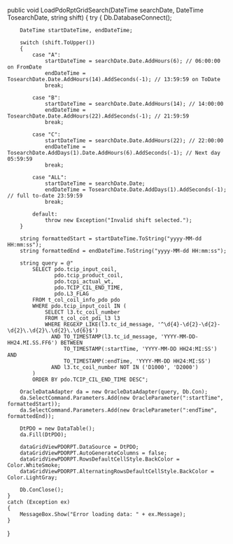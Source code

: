 public void LoadPdoRptGridSearch(DateTime searchDate, DateTime TosearchDate, string shift)
{
    try
    {
        Db.DatabaseConnect();

        DateTime startDateTime, endDateTime;

        switch (shift.ToUpper())
        {
            case "A":
                startDateTime = searchDate.Date.AddHours(6); // 06:00:00 on FromDate
                endDateTime = TosearchDate.Date.AddHours(14).AddSeconds(-1); // 13:59:59 on ToDate
                break;

            case "B":
                startDateTime = searchDate.Date.AddHours(14); // 14:00:00
                endDateTime = TosearchDate.Date.AddHours(22).AddSeconds(-1); // 21:59:59
                break;

            case "C":
                startDateTime = searchDate.Date.AddHours(22); // 22:00:00
                endDateTime = TosearchDate.AddDays(1).Date.AddHours(6).AddSeconds(-1); // Next day 05:59:59
                break;

            case "ALL":
                startDateTime = searchDate.Date;
                endDateTime = TosearchDate.Date.AddDays(1).AddSeconds(-1); // full to-date 23:59:59
                break;

            default:
                throw new Exception("Invalid shift selected.");
        }

        string formattedStart = startDateTime.ToString("yyyy-MM-dd HH:mm:ss");
        string formattedEnd = endDateTime.ToString("yyyy-MM-dd HH:mm:ss");

        string query = @"
            SELECT pdo.tcip_input_coil, 
                   pdo.tcip_product_coil,
                   pdo.tcpi_actual_wt, 
                   pdo.TCIP_CIL_END_TIME, 
                   pdo.L3_FLAG
            FROM t_col_coil_info_pdo pdo
            WHERE pdo.tcip_input_coil IN (
                SELECT l3.tc_coil_number
                FROM t_col_cot_pdi_l3 l3
                WHERE REGEXP_LIKE(l3.tc_id_message, '^\d{4}-\d{2}-\d{2}-\d{2}\.\d{2}\.\d{2}\.\d{6}$')
                  AND TO_TIMESTAMP(l3.tc_id_message, 'YYYY-MM-DD-HH24.MI.SS.FF6') BETWEEN 
                      TO_TIMESTAMP(:startTime, 'YYYY-MM-DD HH24:MI:SS') AND 
                      TO_TIMESTAMP(:endTime, 'YYYY-MM-DD HH24:MI:SS')
                  AND l3.tc_coil_number NOT IN ('D1000', 'D2000')
            )
            ORDER BY pdo.TCIP_CIL_END_TIME DESC";

        OracleDataAdapter da = new OracleDataAdapter(query, Db.Con);
        da.SelectCommand.Parameters.Add(new OracleParameter(":startTime", formattedStart));
        da.SelectCommand.Parameters.Add(new OracleParameter(":endTime", formattedEnd));

        DtPDO = new DataTable();
        da.Fill(DtPDO);

        dataGridViewPDORPT.DataSource = DtPDO;
        dataGridViewPDORPT.AutoGenerateColumns = false;
        dataGridViewPDORPT.RowsDefaultCellStyle.BackColor = Color.WhiteSmoke;
        dataGridViewPDORPT.AlternatingRowsDefaultCellStyle.BackColor = Color.LightGray;

        Db.ConClose();
    }
    catch (Exception ex)
    {
        MessageBox.Show("Error loading data: " + ex.Message);
    }
}